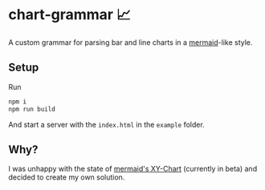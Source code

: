 # chart-grammar 📈
A custom grammar for parsing bar and line charts in a [mermaid](https://mermaid.js.org/)-like style. 

## Setup

Run 

```bash
npm i
npm run build
```

And start a server with the `index.html` in the `example` folder.

## Why?

I was unhappy with the state of [mermaid's XY-Chart](https://mermaid.js.org/syntax/xyChart.html) (currently in beta) and decided to create my own solution.